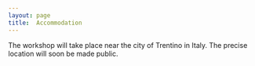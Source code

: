 ```yaml
---
layout: page
title:  Accommodation
---
```


The workshop will take place near the city of Trentino in Italy. The precise location will soon be made public.

<!---
<img src="/assets/image23/generator1.jpg" width="80%" />

<img src="/assets/image23/generator2.jpg" width="80%" />

<img src="/assets/image23/generator3.png" width="80%" />
-->